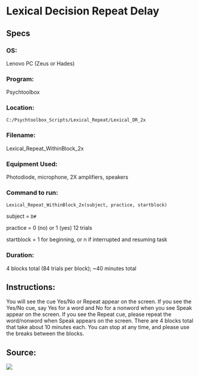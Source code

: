 # Lexical Decision Repeat Delay


## Specs


### OS: 
Lenovo PC (Zeus or Hades)


### Program: 
Psychtoolbox


### Location: 
`C:/Psychtoolbox_Scripts/Lexical_Repeat/Lexical_DR_2x`


### Filename: 
Lexical_Repeat_WithinBlock_2x


### Equipment Used: 
Photodiode, microphone, 2X amplifiers, speakers


### Command to run: 
`Lexical_Repeat_WithinBlock_2x(subject, practice, startblock)`

subject = `D#`

practice = 0 (no) or 1 (yes) 12 trials

startblock = 1 for beginning, or n if interrupted and resuming task

### Duration: 
4 blocks total (84 trials per block); ~40 minutes total


## Instructions:

You will see the cue Yes/No or Repeat appear on the screen. If you see the Yes/No cue, say Yes for a word and No for a nonword when you see Speak appear on the screen. If you see the Repeat cue, please repeat the word/nonword when Speak appears on the screen. There are 4 blocks total that take about 10 minutes each. You can stop at any time, and please use the breaks between the blocks. 


## Source:

<img src="https://coganlab-eeg.pbworks.com/w/page/137067198/Lexical%20Decision%20Repeat%20Delay?format=png-360-0&amp;revid=328713888"/>